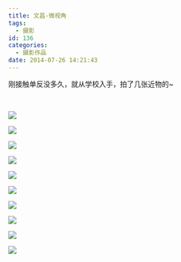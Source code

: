 ```yaml
---
title: 文昌-微视角
tags:
  - 摄影
id: 136
categories:
  - 摄影作品
date: 2014-07-26 14:21:43
---
```


刚接触单反没多久，就从学校入手，拍了几张近物的~
<!--more-->

&nbsp;

[![](http://ww3.sinaimg.cn/mw690/85f4065cgw1eiqd6egojwj24002o0npd.jpg)](http://ww3.sinaimg.cn/large/85f4065cgw1eiqd6egojwj24002o0npd.jpg)

[![](http://ww2.sinaimg.cn/mw690/85f4065cgw1eiq6qv0suqj24002o0qv7.jpg)](http://ww2.sinaimg.cn/large/85f4065cgw1eiq6qv0suqj24002o0qv7.jpg)

[![](http://ww3.sinaimg.cn/mw690/85f4065cgw1eiqd6jdi2yj24002o01l1.jpg)](http://ww3.sinaimg.cn/large/85f4065cgw1eiqd6jdi2yj24002o01l1.jpg)

[![](http://ww4.sinaimg.cn/mw690/85f4065cgw1eiqd6y1kj6j24002o0b2d.jpg)](http://ww4.sinaimg.cn/large/85f4065cgw1eiqd6y1kj6j24002o0b2d.jpg)

[![](http://ww2.sinaimg.cn/mw690/85f4065cgw1eiqd7c7ebvj22o0400qv8.jpg)](http://ww2.sinaimg.cn/large/85f4065cgw1eiqd7c7ebvj22o0400qv8.jpg)

[![](http://ww2.sinaimg.cn/mw690/85f4065cgw1eiqd7q5dagj24002o0u10.jpg)](http://ww2.sinaimg.cn/large/85f4065cgw1eiqd7q5dagj24002o0u10.jpg)

[![](http://ww2.sinaimg.cn/mw690/85f4065cgw1eiqd8a5zakj24002o0x6s.jpg)](http://ww2.sinaimg.cn/large/85f4065cgw1eiqd8a5zakj24002o0x6s.jpg)

[![](http://ww3.sinaimg.cn/mw690/85f4065cgw1eiqd8f2096j24002o0npg.jpg)](http://ww3.sinaimg.cn/large/85f4065cgw1eiqd8f2096j24002o0npg.jpg)

[![](http://ww3.sinaimg.cn/mw690/85f4065cgw1eiqd8ipfdkj24002o0kjn.jpg)](http://ww3.sinaimg.cn/large/85f4065cgw1eiqd8ipfdkj24002o0kjn.jpg)

[![](http://ww3.sinaimg.cn/mw690/85f4065cgw1eiqd8le5wuj24002o04qq.jpg)](http://ww3.sinaimg.cn/large/85f4065cgw1eiqd8le5wuj24002o04qq.jpg)